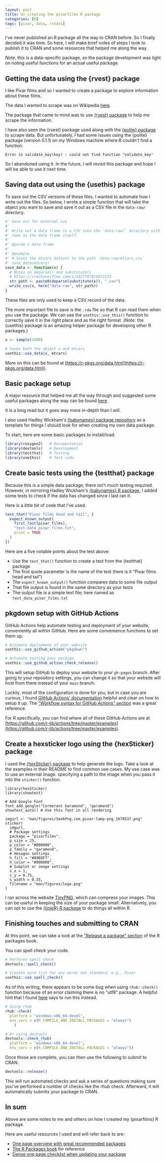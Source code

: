 ```yaml
---
layout: post
title: On creating the pixarfilms R package
categories: [R]
tags: [pixar, data, rstats]
---
```


I've never published an R package all the way to CRAN before. So I finally
decided it was time. So here, I will make brief notes of steps I took to
publish it to CRAN and some resources that helped me along the way.

*Note*, this is a data-specific package, so the package development was light
on noting useful functions for an actual useful package.

## Getting the data using the {rvest} package

I like Pixar films and so I wanted to create a package to explore information
about these films.

The data I wanted to scrape was on Wikipedia
[here](https://en.wikipedia.org/wiki/List_of_Pixar_films).

The package that came to mind was to use
[{rvest} package](https://rvest.tidyverse.org/)
to help me scrape the information.

I have also seen the {rvest} package used along with the
[{polite} package](https://github.com/dmi3kno/polite)
to scrape data. But unfortunately, I had some issues using the {polite} package
(version 0.1.1) on my Windows machine where R couldn't find a function.

```
Error in validate_key(key) : could not find function "validate_key"
```

So I abandoned using it. In the future, I will revisit this package and hope I
will be able to use it next time.

## Saving data out using the {usethis} package

To save out the CSV versions of these files, I wanted to automate how I write
out the files. So below, I wrote a simple function that will take the object
you want to save and save it out as a CSV file in the `data-raw/` directory.

```r
#' Save out for external use
#'
#' Write out a data frame to a CSV into the `data-raw/` directory with the same
#' name as the data frame itself.
#'
#' @param x data.frame
#'
#' @example
#' # Saves the mtcars dataset to the path `data-raw/mtcars.csv`
#' save_data(mtcars)
save_data <- function(x) {
  # Notes on deparse() and substitute()
  # https://stackoverflow.com/a/14577878/6873133
  str_path <- paste0(deparse(substitute(x)), ".csv")
  write_csv(x, here("data-raw", str_path))
}
```

These files are only used to keep a CSV record of the data.

The more important file to save is the `.rda` file so that R can read them when
you use the package. We can use the `usethis::use_this()` function to correctly
save it in the right place and as the right format. (*Note*: the {usethis}
package is an amazing helper package for developing other R packages.)

```r
x <- sample(1000)

# Saves both the object x and mtcars
usethis::use_data(x, mtcars)
```

More on this can be found at
[https://r-pkgs.org/data.html](https://r-pkgs.org/data.html).

## Basic package setup

A major resource that helped me all the way through and suggested some
useful packages along the way can be found
[here](https://www.mzes.uni-mannheim.de/socialsciencedatalab/article/r-package/).

It is a long read but it goes way more in-depth than I will.

I also used Hadley Wickham's
[{babynames} package repository](https://github.com/hadley/babynames)
as a template for things I should look for when creating my own data
package.

To start, here are some basic packages to install/load.

```r
library(roxygen2)   # Documentation
library(devtools)   # Development
library(testthat)   # Testing
library(usethis)    # Test code
```

## Create basic tests using the {testthat} package

Because this is a simple data package, there isn't much testing required.
However, in mirroring Hadley Wickham's
[{babynames} R package](https://github.com/hadley/babynames),
I added some tests to check if the data has changed since I last ran it.

Here is a little bit of code that I've used.

```r
test_that("Pixar films head and tail", {
  expect_known_output(
    first_last(pixar_films),
    "test-data_pixar_films.txt",
    print = TRUE
  )
})
```

Here are a five notable points about the test above:

- Use the `test_that()` function to create a test from the {testthat} package
- The first quote parameter is the name of the test (here is it "Pixar films
  head and tail")
- The `expect_known_output()` function compares data to some file output
- That file output is found in the same directory as your tests
- The output file is a simple text file; here named as
  `test_data_pixar_films.txt`

## pkgdown setup with GitHub Actions

GitHub Actions help automate testing and deployment of your website,
conveniently all within GitHub. Here are some convenience functions to set them
up.

```r
# Automate deployment of your website
usethis::use_github_action("pkgdown")

# Automate testing your package
usethis::use_github_action_check_release()
```

This will setup GitHub to deploy your website to your `gh-pages` branch. After
going to your repository settings, you can change it so that your website will
host from there instead of your `main` branch.

Luckily, most of the configuration is done for you, but in case you are curious,
I found
[GitHub Actions' documentation](https://docs.github.com/en/actions)
helpful and clear on how to setup it up. The
["Workflow syntax for GitHub Actions" section](https://docs.github.com/en/actions/reference/workflow-syntax-for-github-actions)
was a great reference.

For R specifically, you can find where all of these GitHub Actions are at
[https://github.com/r-lib/actions/tree/master/examples](https://github.com/r-lib/actions/tree/master/examples).

## Create a hexsticker logo using the {hexSticker} package

I used the
[{hexSticker} package](https://github.com/GuangchuangYu/hexSticker)
to help generate the logo. Take a look at the examples in their README to find
common use cases. My use case was to use an external image.
specifying a path to the image when you pass it into the `sticker()` function.

```{r}
library(hexSticker)
library(showtext)

# Add Google Font
font_add_google("Cormorant Garamond", "garamond")
showtext_auto() # Use this font in all rendering

imgurl <- "man/figures/SeekPng.com_pixar-lamp-png_1678537.png"
sticker(
  imgurl,
  # Package settings
  package = "pixarfilms",
  p_size = 25,
  p_color = "#000000",
  p_family = "garamond",
  # Hexagon settings
  h_fill = "#89B9F7",
  h_color = "#000000",
  # Subplot or image settings
  s_x = 1,
  s_y = 0.75,
  s_width = 0.35,
  filename = "man/figures/logo.png"
)
```

I ran across the website
[TinyPNG](http://tinypng.com/),
which can compress your images. This can be useful in keeping the size of your
package small. Alternatively, you can opt to use the
[{tinieR} R package](https://github.com/jmablog/tinieR)
to do things all within R.

## Finishing touches and submitting to CRAN

At this point, we can take a look at the
["Release a package" section](https://r-pkgs.org/release.html#release-submission)
of the R packages book.

You can spell check your code.

```r
# Performs spell check
devtools::spell_check()

# Creates word list for any words not standard, e.g., Pixar
usethis::use_spell_check()
```

As of this writing, there appears to be some bug when using `rhub::check()`
function because of an error claiming there is no "utf8" package. A helpful
hint that I found
[here](https://github.com/r-hub/rhub/issues/374#issuecomment-629350910)
says to run this instead.

```r
# Using rhub
rhub::check(
  platform = "windows-x86_64-devel",
  env_vars = c(R_COMPILE_AND_INSTALL_PACKAGES = "always")
    )

# Or using devtools
devtools::check_rhub(
  platform = "windows-x86_64-devel",
  env_vars = c(R_COMPILE_AND_INSTALL_PACKAGES = "always"))
```

Once those are complete, you can then use the following to submit to CRAN.

```r
devtools::release()
```

This will run automated checks and ask a series of questions making sure you've
performed a number of checks like the rhub check. Afterward, it
will automatically submits your package to CRAN.

## In sum

Above are some notes to me and others on how I created my {pixarfilms} R
package.

Here are useful resources I used and will refer back to are:

- [One page overview with great recommended packages](https://www.mzes.uni-mannheim.de/socialsciencedatalab/article/r-package/)
- [The R Packages book](https://r-pkgs.org/release.html) for reference
- [Dense one page checklist when updating your package](https://kalimu.github.io/post/checklist-for-r-package-submission-to-cran/)
